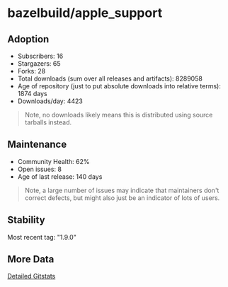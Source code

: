 # bazelbuild/apple_support

## Adoption

- Subscribers: 16
- Stargazers: 65
- Forks: 28
- Total downloads (sum over all releases and artifacts): 8289058
- Age of repository (just to put absolute downloads into relative terms): 1874 days
- Downloads/day: 4423

> Note, no downloads likely means this is distributed using source tarballs instead.

## Maintenance

- Community Health: 62%
- Open issues: 8
- Age of last release: 140 days

> Note, a large number of issues may indicate that maintainers don't correct defects, but might also
> just be an indicator of lots of users.

## Stability

Most recent tag: "1.9.0"

## More Data

[Detailed Gitstats](/bazel-catalog/gitstats/bazelbuild/apple_support)

